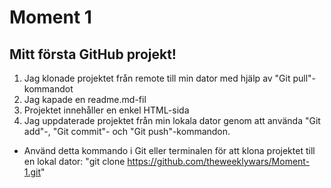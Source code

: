 # Moment 1

## Mitt första **GitHub** projekt!

1. Jag klonade projektet från remote till min dator med hjälp av "Git pull"-kommandot
2. Jag kapade en readme.md-fil
3. Projektet innehåller en enkel HTML-sida
4. Jag uppdaterade projektet från min lokala dator genom att använda "Git add"-, "Git commit"- och "Git push"-kommandon.

* Använd detta kommando i Git eller terminalen för att klona projektet till en lokal dator:
"git clone https://github.com/theweeklywars/Moment-1.git"
